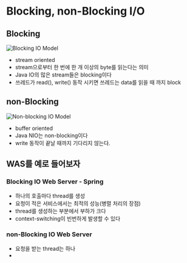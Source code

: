 # Blocking, non-Blocking I/O

## Blocking

![Blocking IO Model](https://mblogthumb-phinf.pstatic.net/20140718_68/joebak_1405647716368SFg7v_JPEG/%BD%BD%B6%F3%C0%CC%B5%E53.jpg?type=w2)

* stream oriented
* stream으로부터 한 번에 한 개 이상의 byte를 읽는다는 의미
* Java IO의 많은 stream들은 blocking이다
* 쓰레드가 read(), write() 동작 시키면 쓰레드는 data를 읽을 때 까지 block



## non-Blocking

![Non-blocking IO Model](https://mblogthumb-phinf.pstatic.net/20140718_165/joebak_14056477165486yA48_JPEG/%BD%BD%B6%F3%C0%CC%B5%E54.jpg?type=w2)

* buffer oriented
* Java NIO는 non-blocking이다
* write 동작이 끝날 때까지 기다리지 않는다.



## WAS를 예로 들어보자

### Blocking IO Web Server - Spring

* 하나의 호출마다 thread를 생성
* 요청이 적은 서비스에서는 최적의 성능(병렬 처리의 장점)
* thread를 생성하는 부분에서 부하가 크다
* context-switching이 빈번하게 발생할 수 있다

### non-Blocking IO Web Server

* 요청을 받는 thread는 하나
* 